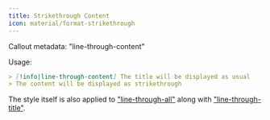 ```yaml
---
title: Strikethrough Content
icon: material/format-strikethrough
---
```


Callout metadata: "line-through-content"

Usage: 
```md
> [!info|line-through-content] The title will be displayed as usual
> The content will be displayed as strikethrough
```

The style itself is also applied to ["line-through-all"](../combined-styling/page-23.md) along with ["line-through-title"](../title-styling/page-23.md).